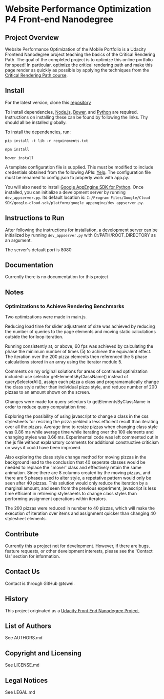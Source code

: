 # Website Performance Optimization P4 Front-end Nanodegree

## Project Overview

Website Performance Optimization of the Mobile Portfolio is a Udacity Frontend Nanodegree project teaching the basics of the Critical Rendering Path. The goal of the completed project is to optimize this online portfolio for speed! In particular, optimize the critical rendering path and make this page render as quickly as possible by applying the techniques from the [Critical Rendering Path course](https://www.udacity.com/course/ud884).

## Install

For the latest version, clone this [repository](git@github.com:tswei/frontend-nanodegree-mobile-portfolio.git)

To install dependencies, [Node.js](https://docs.npmjs.com/getting-started/installing-node), [Bower](http://bower.io/#install-bower), and [Python](https://www.python.org/downloads/) are required. Instructions on installing these can be found by following the links. Thy should all be installed globally.

To install the dependencies, run:

`pip install -t lib -r requirements.txt`

`npm install`

`bower install`

A template configuration file is supplied. This must be modified to include credentials obtained from the following APIs: [Yelp](https://www.yelp.com/developers/documentation/v2/search_api). The configuration file must be renamed to config.json to properly work with app.py.

You will also need to install [Google AppEngine SDK for Python](https://cloud.google.com/appengine/downloads). Once installed, you can initialize a development server by running `dev_appserver.py`. Its default location is: `C:/Program Files/Google/Cloud SDK/google-cloud-sdk/platform/google_appengine/dev_appserver.py`.

## Instructions to Run

After following the instructions for installation, a development server can be initialized by running `dev_appserver.py` with C:/PATH/ROOT_DIRECTORY as an argument.

The server's default port is 8080

## Documentation

Currently there is no documentation for this project

## Notes

### Optimizations to Achieve Rendering Benchmarks

Two optimizations were made in main.js.

Reducing load time for slider adjustment of size was achieved by reducing the number of queries to the page elements and moving static calculations outside the for loop iteration.

Running consistently at, or above, 60 fps was achieved by calculating the phase the minimum number of times (5) to achieve the equivalent effect. The iteration over the 200 pizza elements then referenced the 5 phase calculations stored in an array using the iterator modulo 5.

Comments on my original solutions for areas of continued optimization included: use selector getElementsByClassName() instead of querySelectorAll(), assign each pizza a class and programamatically change the class style rather than individual pizza style, and reduce number of 200 pizzas to an amount shown on the screen.

Changes were made for query selectors to getElementsByClassName in order to reduce query computation time.

Exploring the possibility of using javascript to change a class in the css stylesheets for resizing the pizza yielded a less efficient result than iterating over all the pizzas. Average time to resize pizzas when changing class style was 0.86 ms while average time while iterating over the 100 elements and changing styles was 0.66 ms. Experimental code was left commented out in the js file without explanatory comments for additional constructive criticism on ways it could have been improved.

Also exploring the class style change method for moving pizzas in the background lead to the conclusion that 40 seperate classes would be needed to replace the '.mover' class and effectively retain the same animation.
Since there are 8 columns created by the moving pizzas, and there are 5 phases used to alter style, a repetative pattern would only be seen after 40 pizzas. This solution would only reduce the iteration by a marginal amount, and seen from the previous experiment, javascript is less time efficient in retrieving stylesheets to change class styles than performing assignment operations within iterators.

The 200 pizzas were reduced in number to 40 pizzas, which will make the execution of iteration over items and assignment quicker than changing 40 stylesheet elements.

## Contribute

Currently this a project not for development. However, if there are bugs, feature requests, or other development interests, please see the 'Contact Us' section for information.

## Contact Us

Contact is through GitHub @tswei.

## History

This project originated as a [Udacity Front End Nanodegree Project](https://github.com/udacity/frontend-nanodegree-mobile-portfolio).

## List of Authors

See AUTHORS.md

## Copyright and Licensing

See LICENSE.md

## Legal Notices

See LEGAL.md